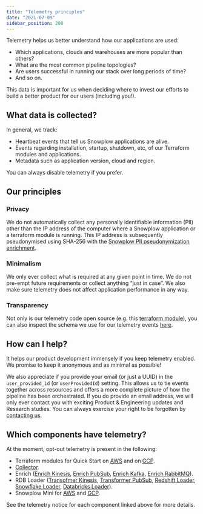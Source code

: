 ```yaml
---
title: "Telemetry principles"
date: "2021-07-09"
sidebar_position: 200
---
```


Telemetry helps us better understand how our applications are used:

* Which applications, clouds and warehouses are more popular than others?
* What are the most common pipeline topologies?
* Are users successful in running our stack over long periods of time?
* And so on.

This data is important for us when deciding where to invest our efforts to build a better product for our users (including you!).

## What data is collected?

In general, we track:
* Heartbeat events that tell us Snowplow applications are alive.
* Events regarding installation, startup, shutdown, etc, of our Terraform modules and applications.
* Metadata such as application version, cloud and region.

You can always disable telemetry if you prefer.

## Our principles

### Privacy

We do not automatically collect any personally identifiable information (PII) other than the IP address of the computer where a Snowplow application or a terraform module is running. This IP address is subsequently pseudonymised using SHA-256 with the [Snowplow PII pseudonymization enrichment](/docs/enriching-your-data/available-enrichments/pii-pseudonymization-enrichment/index.md).

### Minimalism

We only ever collect what is required at any given point in time. We do not pre-empt future requirements or collect anything “just in case”. We also make sure telemetry does not affect application performance in any way.

### Transparency

Not only is our telemetry code open source (e.g. this [terraform module](https://github.com/snowplow-devops/terraform-snowplow-telemetry)), you can also inspect the schema we use for our telemetry events [here](https://raw.githubusercontent.com/snowplow/iglu-central/master/schemas/com.snowplowanalytics.oss/oss_context/jsonschema/1-0-1).

## How can I help?

It helps our product development immensely if you keep telemetry enabled. We promise to keep it anonymous and as minimal as possible!

We also appreciate if you provide your email (or just a UUID) in the `user_provided_id` (or `userProvidedId`) setting. This allows us to tie events together across resources and offers a more complete picture of how the pipeline has been orchestrated. If you do provide an email address, we will only ever contact you with exciting Product & Engineering updates and Research studies. You can always exercise your right to be forgotten by [contacting us](https://snowplow.io/contact-us/).

## Which components have telemetry?

At the moment, opt-out telemetry is present in the following:
* Terraform modules for Quick Start on [AWS](/docs/getting-started-on-snowplow-open-source/quick-start-aws/index.md) and on [GCP](/docs/getting-started-on-snowplow-open-source/quick-start-gcp/index.md).
* [Collector](/docs/pipeline-components-and-applications/stream-collector/setup/index.md).
* Enrich ([Enrich Kinesis](/docs/pipeline-components-and-applications/enrichment-components/enrich-kinesis/index.md), [Enrich PubSub](/docs/pipeline-components-and-applications/enrichment-components/enrich-pubsub/index.md), [Enrich Kafka](/docs/pipeline-components-and-applications/enrichment-components/enrich-kafka/index.md), [Enrich RabbitMQ](/docs/pipeline-components-and-applications/enrichment-components/enrich-rabbitmq/index.md)).
* RDB Loader ([Transofmer Kinesis](/docs/destinations/warehouses-and-lakes/rdb/transforming-enriched-data/stream-transformer/transformer-kinesis/index.md), [Transformer PubSub](/docs/destinations/warehouses-and-lakes/rdb/transforming-enriched-data/stream-transformer/transformer-pubsub/index.md), [Redshift Loader](/docs/destinations/warehouses-and-lakes/rdb/loading-transformed-data/redshift-loader/index.md), [Snowflake Loader](/docs/destinations/warehouses-and-lakes/rdb/loading-transformed-data/snowflake-loader/index.md), [Databricks Loader](/docs/destinations/warehouses-and-lakes/rdb/loading-transformed-data/databricks-loader/index.md)).
* Snowplow Mini for [AWS](/docs/pipeline-components-and-applications/snowplow-mini/setup-guide-for-aws/index.md) and [GCP](/docs/pipeline-components-and-applications/snowplow-mini/setup-guide-for-gcp/index.md).


See the telemetry notice for each component linked above for more details.
